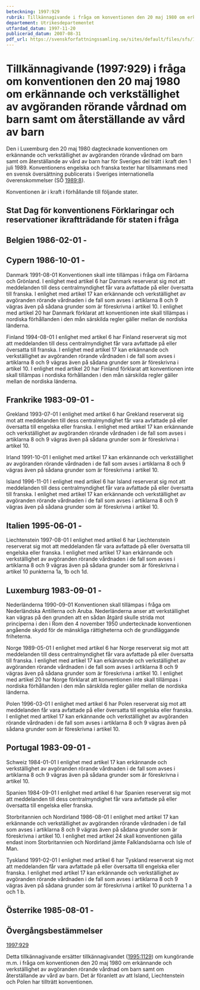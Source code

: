 ```yaml
---
beteckning: 1997:929
rubrik: Tillkännagivande i fråga om konventionen den 20 maj 1980 om erkännande och verkställighet av avgöranden rörande vårdnad om barn samt om återställande av vård av barn
departement: Utrikesdepartementet
utfardad_datum: 1997-11-20
publicerad_datum: 2007-08-31
pdf_url: https://svenskforfattningssamling.se/sites/default/files/sfs/1997-11/SFS1997-929.pdf
---
```


# Tillkännagivande (1997:929) i fråga om konventionen den 20 maj 1980 om erkännande och verkställighet av avgöranden rörande vårdnad om barn samt om återställande av vård av barn

Den i Luxemburg den 20 maj 1980 dagtecknade konventionen om erkännande och verkställighet av avgöranden rörande vårdnad om barn samt om återställande av vård av barn har för Sveriges del trätt i kraft den 1 juli 1989. Konventionens engelska och franska texter har tillsammans med en svensk översättning publicerats i Sveriges internationella överenskommelser (SÖ [1989:8](https://selex.se/eli/sfs/1989/8)).

Konventionen är i kraft i förhållande till följande stater.

## Stat		Dag för konventionens	Förklaringar och reservationer ikraftträdande för staten i fråga

## Belgien		1986-02-01		-

## Cypern		1986-10-01		-

Danmark		1991-08-01		Konventionen skall inte tillämpas i fråga om Färöarna och Grönland. I enlighet med artikel 6 har Danmark reserverat sig mot att meddelanden till dess centralmyndighet får vara avfattade på eller översatta till franska. I enlighet med artikel 17 kan erkännande och verkställighet av avgöranden rörande vårdnaden i de fall som avses i artiklarna 8 och 9 vägras även på sådana grunder som är föreskrivna i artikel 10. I enlighet med artikel 20 har Danmark förklarat att konventionen inte skall tillämpas i nordiska förhållanden i den mån särskilda regler gäller mellan de nordiska länderna.

Finland		1994-08-01		I enlighet med artikel 6 har Finland reserverat sig mot att meddelanden till dess centralmyndighet får vara avfattade på eller översatta till franska. I enlighet med artikel 17 kan erkännande och verkställighet av avgöranden rörande vårdnaden i de fall som avses i artiklarna 8 och 9 vägras även på sådana grunder som är föreskrivna i artikel 10. I enlighet med artikel 20 har Finland förklarat att konventionen inte skall tillämpas i nordiska förhållanden i den mån särskilda regler gäller mellan de nordiska länderna.

## Frankrike	1983-09-01	-

Grekland	1993-07-01		I enlighet med artikel 6 har Grekland reserverat sig mot att meddelanden till dess centralmyndighet får vara avfattade på eller översatta till engelska eller franska. I enlighet med artikel 17 kan erkännande och verkställighet av avgöranden rörande vårdnaden i de fall som avses i artiklarna 8 och 9 vägras även på sådana grunder som är föreskrivna i artikel 10.

Irland		1991-10-01		I enlighet med artikel 17 kan erkännande och verkställighet av avgöranden rörande vårdnaden i de fall som avses i artiklarna 8 och 9 vägras även på sådana grunder som är föreskrivna i artikel 10.

Island		1996-11-01		I enlighet med artikel 6 har Island reserverat sig mot att meddelanden till dess centralmyndighet får vara avfattade på eller översatta till franska. I enlighet med artikel 17 kan erkännande och verkställighet av avgöranden rörande vårdnaden i de fall som avses i artiklarna 8 och 9 vägras även på sådana grunder som är föreskrivna i artikel 10.

## Italien		1995-06-01		-

Liechtenstein	1997-08-01		I enlighet med artikel 6 har Liechtenstein reserverat sig mot att meddelanden får vara avfattade på eller översatta till engelska eller franska. I enlighet med artikel 17 kan erkännande och verkställighet av avgöranden rörande vårdnaden i de fall som avses i artiklarna 8 och 9 vägras även på sådana grunder som är föreskrivna i artikel 10 punkterna 1a, 1b och 1d.

## Luxemburg	1983-09-01		-

Nederländerna	1990-09-01		Konventionen skall tillämpas i fråga om Nederländska Antillerna och Aruba. Nederländerna anser att verkställighet kan vägras på den grunden att en sådan åtgärd skulle strida mot principerna i den i Rom den 4 november 1950 undertecknade konventionen angående skydd för de mänskliga rättigheterna och de grundläggande friheterna.

Norge		1989-05-01		I enlighet med artikel 6 har Norge reserverat sig mot att meddelanden till dess centralmyndighet får vara avfattade på eller översatta till franska. I enlighet med artikel 17 kan erkännande och verkställighet av avgöranden rörande vårdnaden i de fall som avses i artiklarna 8 och 9 vägras även på sådana grunder som är föreskrivna i artikel 10. I enlighet med artikel 20 har Norge förklarat att konventionen inte skall tillämpas i nordiska förhållanden i den mån särskilda regler gäller mellan de nordiska länderna.

Polen		1996-03-01		I enlighet med artikel 6 har Polen reserverat sig mot att meddelanden får vara avfattade på eller översatta till engelska eller franska. I enlighet med artikel 17 kan erkännande och verkställighet av avgöranden rörande vårdnaden i de fall som avses i artiklarna 8 och 9 vägras även på sådana grunder som är föreskrivna i artikel 10.

## Portugal	1983-09-01		-

Schweiz		1984-01-01		I enlighet med artikel 17 kan erkännande och verkställighet av avgöranden rörande vårdnaden i de fall som avses i artiklarna 8 och 9 vägras även på sådana grunder som är föreskrivna i artikel 10.

Spanien		1984-09-01		I enlighet med artikel 6 har Spanien reserverat sig mot att meddelanden till dess centralmyndighet får vara avfattade på eller översatta till engelska eller franska.

Storbritannien och Nordirland	1986-08-01		I enlighet med artikel 17 kan erkännande och verkställighet av avgöranden rörande vårdnaden i de fall som avses i artiklarna 8 och 9 vägras även på sådana grunder som är föreskrivna i artikel 10. I enlighet med artikel 24 skall konventionen gälla endast inom Storbritannien och Nordirland jämte Falklandsöarna och Isle of Man.

Tyskland	1991-02-01		I enlighet med artikel 6 har Tyskland reserverat sig mot att meddelanden får vara avfattade på eller översatta till engelska eller franska. I enlighet med artikel 17 kan erkännande och verkställighet av avgöranden rörande vårdnaden i de fall som avses i artiklarna 8 och 9 vägras även på sådana grunder som är föreskrivna i artikel 10 punkterna 1 a och 1 b.

## Österrike	1985-08-01		-

## Övergångsbestämmelser

[1997:929](https://selex.se/eli/sfs/1997/929)

Detta tillkännagivande ersätter tillkännagivandet ([1995:1129](https://selex.se/eli/sfs/1995/1129)) om kungörande m.m. i fråga om konventionen den 20 maj 1980 om erkännande och verkställighet av avgöranden rörande vårdnad om barn samt om återställande av vård av barn. Det är föranlett av att Island, Liechtenstein och Polen har tillträtt konventionen.